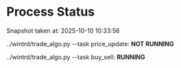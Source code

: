 # Process Status

Snapshot taken at: 2025-10-10 10:33:56

../wintrd/trade_algo.py --task price_update: **NOT RUNNING**

../wintrd/trade_algo.py --task buy_sell: **RUNNING**

